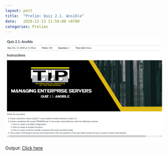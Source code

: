 ```yaml
---
layout: post
title:  "Prelim: Quiz 2.1. Ansible"
date:   2020-12-13 11:59:00 +0700
categories: Prelims
---
```

![Quiz 2.1](/assets/img/quiz21.png)

Output: [Click here](https://github.com/eperol-tip/sysad2-12021/commit/b6076652f4469ef4f41f107171098a8cae2a2a9e)